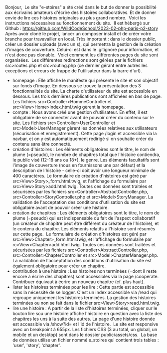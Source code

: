 Bonjour,
​
Le site "e-stoires" a été créé dans le but de donner la possibilité aux écrivains amateurs d'écrire des histoires collaboratives.
Et de donner envie de lire ces histoires originales au plus grand nombre.
​
Voici les instructions nécessaires au fonctionnement du site.
​
Il est hébergé sur Github : https://github.com/WildCodeSchool/2023-02-php-paris-p2-story
​
Après avoir cloné le projet, lancer un composer install et de créer votre branche pour travavailler en local.
Très important : dans le dossier public, créer un dossier uploads (avec un s), qui permettra la gestion de la création d'images de couverture.
Celui-ci est dans le .gitignore pour information, et n'est donc pas clonable.
​
Voici comment les différentes pages du site sont organisées.
​
Les différentes redirections sont gérées par le fichiers src>routes.php et src>routing.php (ce dernier gérant entre autres les exceptions et erreurs de frappe de l'utilisateur dans la barre d'url).
 - homepage : 
 Elle affiche le manifeste qui présente le site et son objectif sur fonds d'image.
 En dessous se trouve la présentation des 3 fonctionnalités du site.
 La charte d'utilisateur du site est accessible en dessous.
 Les trois dernières publications sont affichées en bas de page.
 Les fichiers src>Controller>HommeController et src>View>Home>index.html.twig gèrent la homepage.
​
 - compte : 
 Nous avons créé une gestion d'utilisateur.
 En effet, il est obligatoire de se connecter avant de pouvoir créer du contenu sur le site. 
 Les fichiers src>Controller>UserController et src>Model>UserManager gèrent les données relatives aux utilisateurs (sécurisation et enregistrement).
 Cette page /login et accessible via la navbar, et on y est automatiquement redirigé si on souhaite créer du contenu sans être connecté.
​
 - création d'histoires : 
 Les éléments obligatoires sont le titre, le nom de plume (=pseudo), le nombre de chapitres total que l'histoire contiendra, le public visé (12-18 ans ou 18+), le genre.
 Les éléments facultatifs sont l'image de couverture (nous en fournissons une par défaut) et la description de l'histoire - celle-ci doit avoir une longueur minimale de 400 caractères.
Le formulaire de création d'histoires est géré par src>View>Story>_form.html.twig, et l'affichage du formulaire par src>View>Story>add.html.twig.
 Toutes ces données sont traitées et sécurisées par les fichiers src>Controller>AbstractController.php, src>Controller>StoryController.php et src>Model>StoryManager.
 La validation de l'acceptation des conditions d'utilisation du site est obligatoire avant de pouvoir créer une histoire.
​
 - création de chapitres : 
Les éléments obligatoires sont le titre, le nom de plume (=pseudo) qui est indispensable du fait de l'aspect collaboratif (un créateur de chapitre peut être différent du créateur de l'histoire), et le contenu du chapitre.
Les éléments relatifs à l'histoire sont résumés sur cette page.
​
Le formulaire de création d'histoires est géré par src>View>Chapter>_form.html.twig, et l'affichage du formulaire par rc>View>Chapter>add.html.twig.
Toutes ces données sont traitées et sécurisées par les fichiers src>Controller>AbstractController.php, src>Controller>ChapterController et src>Model>ChapterManager.php.
La validation de l'acceptation des conditions d'utilisation du site est également obligatoire pour créer un chapitre.
​​
 - contribution à une histoire : 
Les histoires non terminées (=dont il reste encore à écrire des chapitres) sont accessibles via la page /cooperate.
Contribuer équivaut à écrire un nouveau chapitre (cf. plus haut).
​
 - lister les histoires terminées pour les lire :
 Cette partie est accessible sans la nécessité de se logger.
 C'est un index accessible via /read qui regroupe uniquement les histoires terminées.
 La gestion des histoires terminées ou non se fait dans le fichier src>View>Story>read.html.twig.
​
  - lire une histoire :
  A partir de la liste d'histoires terminées, cliquer sur le bouton lire sou une histoire affiche l'histoire en question avec la liste des chapitres les uns à la suite des autres. La page d'une histoire donnée est accessible via /show?id= et l'id de l'histoire.
​
  Le site est responsive avec un breakpoint à 655px.
  Les fichiers CSS (3 au total, un global, un mobile et un desktop) sont dans le dossier public/assets/css.
​
  La base de données utilise un fichier nommé e_stoires qui contient trois tables : 'user', 'story', 'chapter'.